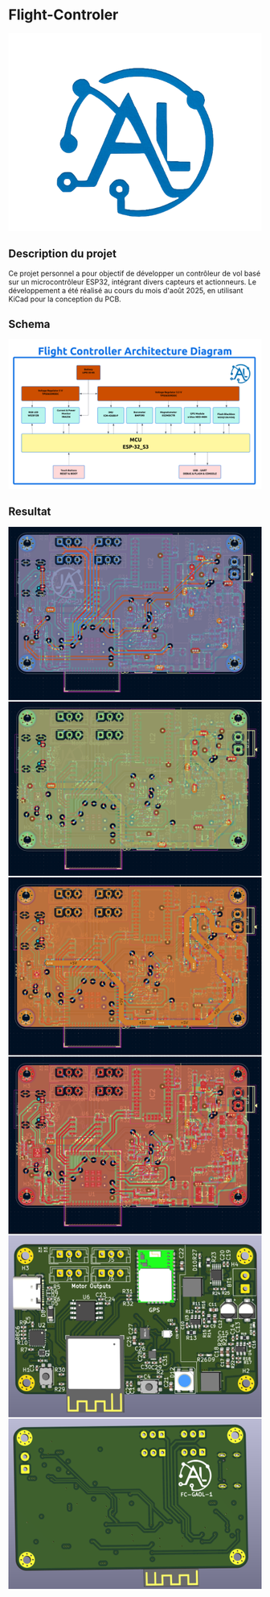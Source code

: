# Flight-Controler
![alt text](Documentation/logo-al.png)
## Description du projet 
Ce projet personnel a pour objectif de développer un contrôleur de vol basé sur un microcontrôleur ESP32, intégrant divers capteurs et actionneurs. Le développement a été réalisé au cours du mois d'août 2025, en utilisant KiCad pour la conception du PCB.

## Schema 
![sD](Documentation/Diagram.png)

## Resultat
![text](Documentation/PCB_B.png) ![text](Documentation/PCB_I1.png) ![text](Documentation/PCB_I2.png) ![text](Documentation/PCB_T.png)
![alt text](Documentation/3D_T.png) ![alt text](Documentation/3D_B.png)

